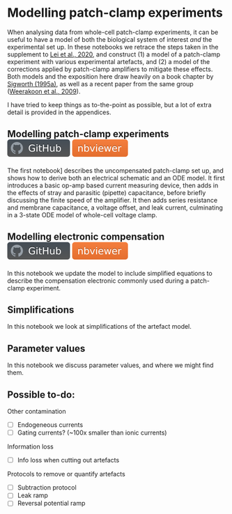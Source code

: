 
# Modelling patch-clamp experiments

When analysing data from whole-cell patch-clamp experiments, it can be useful to have a model of both the biological system of interest _and_ the experimental set up.
In these notebooks we retrace the steps taken in the supplement to [Lei et al., 2020](https://doi.org/10.1098/rsta.2019.0348), and construct (1) a model of a patch-clamp experiment with various experimental artefacts, and (2) a model of the corrections applied by patch-clamp amplifiers to mitigate these effects.
Both models and the exposition here draw heavily on a book chapter by [Sigworth (1995a)](https://doi.org/10.1007/978-1-4419-1229-9_4), as well as a recent paper from the same group ([Weerakoon et al., 2009](https://doi.org/10.1109/TBCAS.2008.2005419)).

I have tried to keep things as to-the-point as possible, but a lot of extra detail is provided in the appendices.


## Modelling patch-clamp experiments [![github](../img/github.svg)](artefacts-1-modelling-patch-clamp.ipynb) [![nbviewer](../img/nbviewer.svg)](https://nbviewer.jupyter.org/github/CardiacModelling/fitting-notebooks/tree/artefacts/artefacts/artefacts-1-modelling-patch-clamp.ipynb)

The first notebook] describes the uncompensated patch-clamp set up, and shows how to derive both an electrical schematic and an ODE model.
It first introduces a basic op-amp based current measuring device, then adds in the effects of stray and parasitic  (pipette) capacitance, before briefly discussing the finite speed of the amplifier.
It then adds series resistance and membrane capacitance, a voltage offset, and leak current, culminating in a 3-state ODE model of whole-cell voltage clamp.

## Modelling electronic compensation [![github](../img/github.svg)](artefacts-2-compensation.ipynb) [![nbviewer](../img/nbviewer.svg)](https://nbviewer.jupyter.org/github/CardiacModelling/fitting-notebooks/tree/artefacts/artefacts/artefacts-2-compensation.ipynb)

In this notebook we update the model to include simplified equations to describe the compensation electronic commonly used during a patch-clamp experiment.

## Simplifications

In this notebook we look at simplifications of the artefact model.

## Parameter values

In this notebook we discuss parameter values, and where we might find them.

## Possible to-do:

Other contamination
- [ ] Endogeneous currents
- [ ] Gating currents? (~100x smaller than ionic currents)

Information loss
- [ ] Info loss when cutting out artefacts

Protocols to remove or quantify artefacts
- [ ] Subtraction protocol
- [ ] Leak ramp
- [ ] Reversal potential ramp
